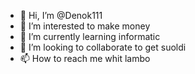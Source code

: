 - 👋 Hi, I’m @Denok111
- 👀 I’m interested to make money
- 🌱 I’m currently learning informatic
- 💞️ I’m looking to collaborate to get suoldi
- 📫 How to reach me whit lambo

<!---
Denok111/Denok111 is a ✨ special ✨ repository because its `README.md` (this file) appears on your GitHub profile.
You can click the Preview link to take a look at your changes.
--->
